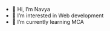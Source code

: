 - 👋 Hi, I’m Navya
- 👀 I’m interested in Web development 
- 🌱 I’m currently learning MCA 


<!---
Navya0192/Navya0192 is a ✨ special ✨ repository because its `README.md` (this file) appears on your GitHub profile.
You can click the Preview link to take a look at your changes.
--->
